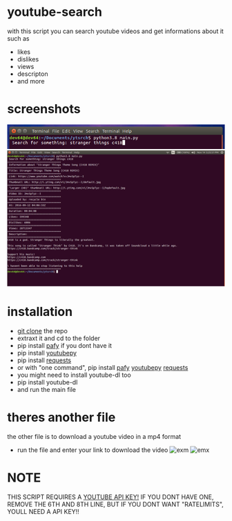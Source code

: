 # youtube-search
with this script you can search youtube videos and get informations about it such as
* likes
* dislikes
* views
* descripton
* and more

# screenshots
![example](https://github.com/devlocalhost/youtube-search/blob/main/pic1.png)
![example](https://github.com/devlocalhost/youtube-search/blob/main/pic2.png)

# installation
* [git clone](https://github.com/devlocalhost/youtube-search/archive/main.zip) the repo
* extraxt it and cd to the folder
* pip install [pafy](https://pypi.org/project/pafy/) if you dont have it
* pip install [youtubepy](https://pypi.org/project/youtubepy/)
* pip install [requests](https://pypi.org/project/requests/)
* or with "one command", pip install [pafy](https://pypi.org/project/pafy/) [youtubepy](https://pypi.org/project/youtubepy/) [requests](https://pypi.org/project/requests/)
* you might need to install youtube-dl too
* pip install youtube-dl
* and run the main file

# theres another file
the other file is to download a youtube video in a mp4 format
* run the file
and enter your link to download the video
![exm]()
![emx]()

# NOTE
THIS SCRIPT REQUIRES A [YOUTUBE API KEY!](https://developers.google.com/youtube/v3/getting-started) IF YOU DONT HAVE ONE, REMOVE THE 6TH AND 8TH LINE, BUT IF YOU DONT WANT "RATELIMITS", YOULL NEED A API KEY!!
